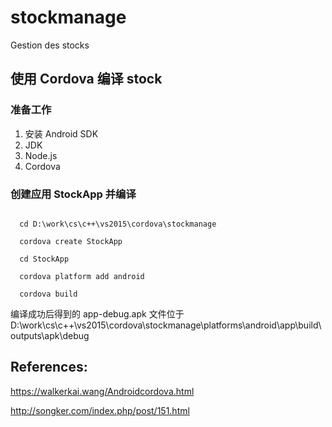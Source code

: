 # stockmanage
Gestion des stocks


## 使用 Cordova 编译 stock

### 准备工作
1. 安装 Android SDK
2. JDK
3. Node.js
4. Cordova

### 创建应用 StockApp 并编译

<code>
  cd D:\work\cs\c++\vs2015\cordova\stockmanage
</code>
<code>
  cordova create StockApp
</code>
<code>
  cd StockApp
</code>
<code>
  cordova platform add android
</code>
<code>
  cordova build
</code>

编译成功后得到的 app-debug.apk 文件位于
D:\work\cs\c++\vs2015\cordova\stockmanage\platforms\android\app\build\outputs\apk\debug




## References:

https://walkerkai.wang/Androidcordova.html

http://songker.com/index.php/post/151.html
